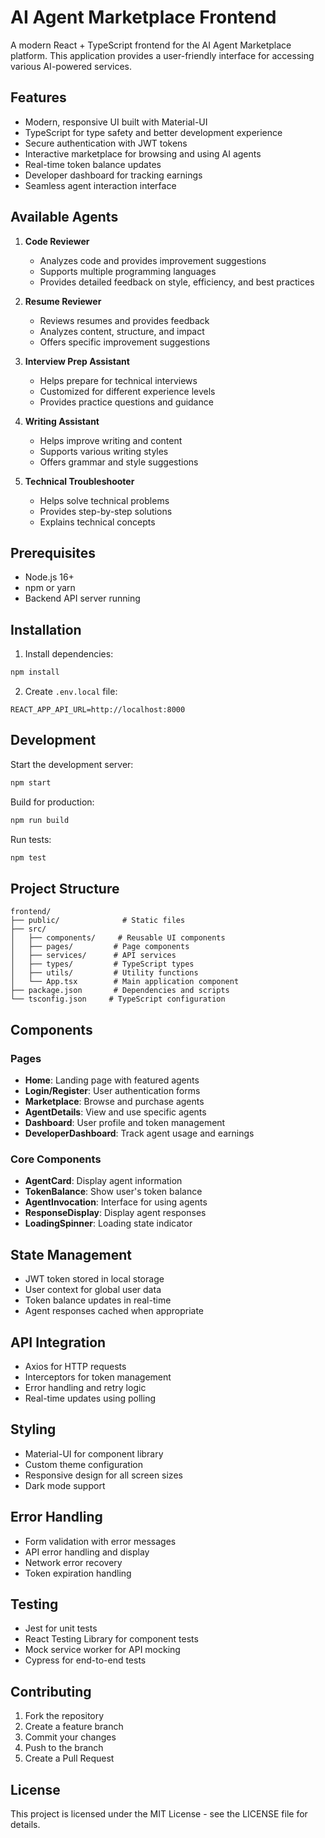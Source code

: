 # AI Agent Marketplace Frontend

A modern React + TypeScript frontend for the AI Agent Marketplace platform. This application provides a user-friendly interface for accessing various AI-powered services.

## Features

- Modern, responsive UI built with Material-UI
- TypeScript for type safety and better development experience
- Secure authentication with JWT tokens
- Interactive marketplace for browsing and using AI agents
- Real-time token balance updates
- Developer dashboard for tracking earnings
- Seamless agent interaction interface

## Available Agents

1. **Code Reviewer**
   - Analyzes code and provides improvement suggestions
   - Supports multiple programming languages
   - Provides detailed feedback on style, efficiency, and best practices

2. **Resume Reviewer**
   - Reviews resumes and provides feedback
   - Analyzes content, structure, and impact
   - Offers specific improvement suggestions

3. **Interview Prep Assistant**
   - Helps prepare for technical interviews
   - Customized for different experience levels
   - Provides practice questions and guidance

4. **Writing Assistant**
   - Helps improve writing and content
   - Supports various writing styles
   - Offers grammar and style suggestions

5. **Technical Troubleshooter**
   - Helps solve technical problems
   - Provides step-by-step solutions
   - Explains technical concepts

## Prerequisites

- Node.js 16+
- npm or yarn
- Backend API server running

## Installation

1. Install dependencies:
```bash
npm install
```

2. Create `.env.local` file:
```
REACT_APP_API_URL=http://localhost:8000
```

## Development

Start the development server:
```bash
npm start
```

Build for production:
```bash
npm run build
```

Run tests:
```bash
npm test
```

## Project Structure

```
frontend/
├── public/              # Static files
├── src/
│   ├── components/     # Reusable UI components
│   ├── pages/         # Page components
│   ├── services/      # API services
│   ├── types/         # TypeScript types
│   ├── utils/         # Utility functions
│   └── App.tsx        # Main application component
├── package.json       # Dependencies and scripts
└── tsconfig.json     # TypeScript configuration
```

## Components

### Pages

- **Home**: Landing page with featured agents
- **Login/Register**: User authentication forms
- **Marketplace**: Browse and purchase agents
- **AgentDetails**: View and use specific agents
- **Dashboard**: User profile and token management
- **DeveloperDashboard**: Track agent usage and earnings

### Core Components

- **AgentCard**: Display agent information
- **TokenBalance**: Show user's token balance
- **AgentInvocation**: Interface for using agents
- **ResponseDisplay**: Display agent responses
- **LoadingSpinner**: Loading state indicator

## State Management

- JWT token stored in local storage
- User context for global user data
- Token balance updates in real-time
- Agent responses cached when appropriate

## API Integration

- Axios for HTTP requests
- Interceptors for token management
- Error handling and retry logic
- Real-time updates using polling

## Styling

- Material-UI for component library
- Custom theme configuration
- Responsive design for all screen sizes
- Dark mode support

## Error Handling

- Form validation with error messages
- API error handling and display
- Network error recovery
- Token expiration handling

## Testing

- Jest for unit tests
- React Testing Library for component tests
- Mock service worker for API mocking
- Cypress for end-to-end tests

## Contributing

1. Fork the repository
2. Create a feature branch
3. Commit your changes
4. Push to the branch
5. Create a Pull Request

## License

This project is licensed under the MIT License - see the LICENSE file for details.
